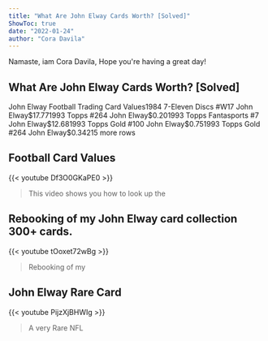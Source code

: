 ```yaml
---
title: "What Are John Elway Cards Worth? [Solved]"
ShowToc: true 
date: "2022-01-24"
author: "Cora Davila" 
---
```


Namaste, iam Cora Davila, Hope you're having a great day!
## What Are John Elway Cards Worth? [Solved]
John Elway Football Trading Card Values1984 7-Eleven Discs #W17 John Elway$17.771993 Topps #264 John Elway$0.201993 Topps Fantasports #7 John Elway$12.681993 Topps Gold #100 John Elway$0.751993 Topps Gold #264 John Elway$0.34215 more rows

## Football Card Values
{{< youtube Df3O0GKaPE0 >}}
>This video shows you how to look up the 

## Rebooking of my John Elway card collection 300+ cards.
{{< youtube tOoxet72wBg >}}
>Rebooking of my 

## John Elway Rare Card
{{< youtube PijzXjBHWIg >}}
>A very Rare NFL 

